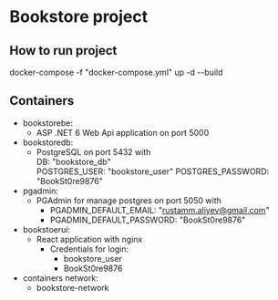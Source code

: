 # Bookstore project

## How to run project 
docker-compose -f "docker-compose.yml" up -d --build

## Containers 

* bookstorebe:
    * ASP .NET 6 Web Api application on port 5000
* bookstoredb:
    * PostgreSQL on port 5432 with   
        DB: "bookstore_db"  
        POSTGRES_USER: "bookstore_user"
        POSTGRES_PASSWORD: "BookSt0re9876" 
* pgadmin:
    * PGAdmin for manage postgres on port 5050 with 
        * PGADMIN_DEFAULT_EMAIL: "rustamm.aliyev@gmail.com"
        * PGADMIN_DEFAULT_PASSWORD: "BookSt0re9876"
* bookstoerui:
    * React application with nginx
        * Credentials for login: 
            * bookstore_user
            * BookSt0re9876
* containers network: 
    * bookstore-network



